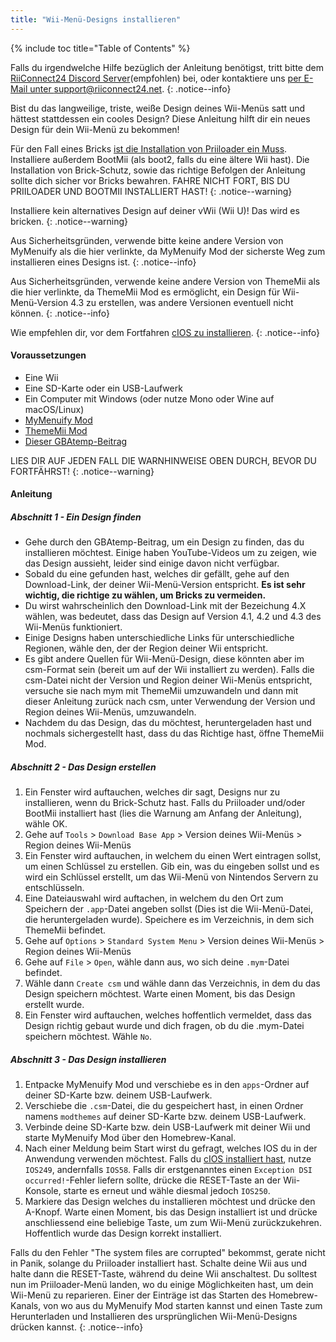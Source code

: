 ```yaml
---
title: "Wii-Menü-Designs installieren"
---
```


{% include toc title="Table of Contents" %}

Falls du irgendwelche Hilfe bezüglich der Anleitung benötigst, tritt bitte dem [RiiConnect24 Discord Server](https://discord.gg/b4Y7jfD)(empfohlen) bei, oder kontaktiere uns [per E-Mail unter support@riiconnect24.net](mailto:support@riiconnect24.net).
{: .notice--info}

Bist du das langweilige, triste, weiße Design deines Wii-Menüs satt und hättest stattdessen ein cooles Design? Diese Anleitung hilft dir ein neues Design für dein Wii-Menü zu bekommen!

Für den Fall eines Bricks [ist die Installation von Priiloader ein Muss](/priiloader). Installiere außerdem BootMii (als boot2, falls du eine ältere Wii hast). Die Installation von Brick-Schutz, sowie das richtige Befolgen der Anleitung sollte dich sicher vor Bricks bewahren. FAHRE NICHT FORT, BIS DU PRIILOADER UND BOOTMII INSTALLIERT HAST!
{: .notice--warning}

Installiere kein alternatives Design auf deiner vWii (Wii U)! Das wird es bricken.
{: .notice--warning}

Aus Sicherheitsgründen, verwende bitte keine andere Version von MyMenuify als die hier verlinkte, da MyMenuify Mod der sicherste Weg zum installieren eines Designs ist.
{: .notice--info}

Aus Sicherheitsgründen, verwende keine andere Version von ThemeMii als die hier verlinkte, da ThemeMii Mod es ermöglicht, ein Design für Wii-Menü-Version 4.3 zu erstellen, was andere Versionen eventuell nicht können.
{: .notice--info}

Wie empfehlen dir, vor dem Fortfahren [cIOS zu installieren](cios).
{: .notice--info}

#### Voraussetzungen

* Eine Wii
* Eine SD-Karte oder ein USB-Laufwerk
* Ein Computer mit Windows (oder nutze Mono oder Wine auf macOS/Linux)
* [MyMenuify Mod](/assets/files/MyMenuifyModv1.5.zip)
* [ThemeMii Mod](/assets/files/New_Thememii_MOD.rar)
* [Dieser GBAtemp-Beitrag](https://gbatemp.net/threads/wii-theme-team-creations-v2.336596/)

LIES DIR AUF JEDEN FALL DIE WARNHINWEISE OBEN DURCH, BEVOR DU FORTFÄHRST!
{: .notice--warning}

#### Anleitung

##### Abschnitt 1 - Ein Design finden

* Gehe durch den GBAtemp-Beitrag, um ein Design zu finden, das du installieren möchtest. Einige haben YouTube-Videos um zu zeigen, wie das Design aussieht, leider sind einige davon nicht verfügbar.
* Sobald du eine gefunden hast, welches dir gefällt, gehe auf den Download-Link, der deiner Wii-Menü-Version entspricht. **Es ist sehr wichtig, die richtige zu wählen, um Bricks zu vermeiden.**
* Du wirst wahrscheinlich den Download-Link mit der Bezeichung 4.X wählen, was bedeutet, dass das Design auf Version 4.1, 4.2 und 4.3 des Wii-Menüs funktioniert.
* Einige Designs haben unterschiedliche Links für unterschiedliche Regionen, wähle den, der der Region deiner Wii entspricht.
* Es gibt andere Quellen für Wii-Menü-Design, diese könnten aber im csm-Format sein (bereit um auf der Wii installiert zu werden). Falls die csm-Datei nicht der Version und Region deiner Wii-Menüs entspricht, versuche sie nach mym mit ThemeMii umzuwandeln und dann mit dieser Anleitung zurück nach csm, unter Verwendung der Version und Region deines Wii-Menüs, umzuwandeln.
* Nachdem du das Design, das du möchtest, heruntergeladen hast und nochmals sichergestellt hast, dass du das Richtige hast, öffne ThemeMii Mod.

##### Abschnitt 2 - Das Design erstellen

1. Ein Fenster wird auftauchen, welches dir sagt, Designs nur zu installieren, wenn du Brick-Schutz hast. Falls du Priiloader und/oder BootMii installiert hast (lies die Warnung am Anfang der Anleitung), wähle OK.
2. Gehe auf `Tools` > `Download Base App` > Version deines Wii-Menüs > Region deines Wii-Menüs
3. Ein Fenster wird auftauchen, in welchem du einen Wert eintragen sollst, um einen Schlüssel zu erstellen. Gib ein, was du eingeben sollst und es wird ein Schlüssel erstellt, um das Wii-Menü von Nintendos Servern zu entschlüsseln.
4. Eine Dateiauswahl wird auftachen, in welchem du den Ort zum Speichern der `.app`-Datei angeben sollst (Dies ist die Wii-Menü-Datei, die heruntergeladen wurde). Speichere es im Verzeichnis, in dem sich ThemeMii befindet.
5. Gehe auf `Options` > `Standard System Menu` > Version deines Wii-Menüs > Region deines Wii-Menüs
6. Gehe auf `File` > `Open`, wähle dann aus, wo sich deine `.mym`-Datei befindet.
7. Wähle dann `Create csm` und wähle dann das Verzeichnis, in dem du das Design speichern möchtest. Warte einen Moment, bis das Design erstellt wurde.
8. Ein Fenster wird auftauchen, welches hoffentlich vermeldet, dass das Design richtig gebaut wurde und dich fragen, ob du die .mym-Datei speichern möchtest. Wähle `No`.

##### Abschnitt 3 - Das Design installieren

1. Entpacke MyMenuify Mod und verschiebe es in den `apps`-Ordner auf deiner SD-Karte bzw. deinem USB-Laufwerk.
2. Verschiebe die `.csm`-Datei, die du gespeichert hast, in einen Ordner namens `modthemes` auf deiner SD-Karte bzw. deinem USB-Laufwerk.
3. Verbinde deine SD-Karte bzw. dein USB-Laufwerk mit deiner Wii und starte MyMenuify Mod über den Homebrew-Kanal.
4. Nach einer Meldung beim Start wirst du gefragt, welches IOS du in der Anwendung verwenden möchtest. Falls du [cIOS installiert hast](/pages/cios), nutze `IOS249`, andernfalls `IOS58`. Falls dir erstgenanntes einen `Exception DSI occurred!`-Fehler liefern sollte, drücke die RESET-Taste an der Wii-Konsole, starte es erneut und wähle diesmal jedoch `IOS250`.
5. Markiere das Design welches du installieren möchtest und drücke den A-Knopf. Warte einen Moment, bis das Design installiert ist und drücke anschliessend eine beliebige Taste, um zum Wii-Menü zurückzukehren. Hoffentlich wurde das Design korrekt installiert.

Falls du den Fehler "The system files are corrupted" bekommst, gerate nicht in Panik, solange du Priiloader installiert hast. Schalte deine Wii aus und halte dann die RESET-Taste, während du deine Wii anschaltest. Du solltest nun im Priiloader-Menü landen, wo du einige Möglichkeiten hast, um dein Wii-Menü zu reparieren. Einer der Einträge ist das Starten des Homebrew-Kanals, von wo aus du MyMenuify Mod starten kannst und einen Taste zum Herunterladen und Installieren des ursprünglichen Wii-Menü-Designs drücken kannst.
{: .notice--info}
